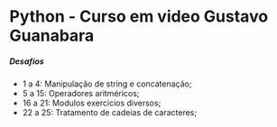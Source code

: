 # Python - Curso em video Gustavo Guanabara

##### Desafios 
- 1 a 4: Manipulação de string e concatenação;
- 5 a 15: Operadores aritméricos;
- 16 a 21: Modulos exercicios diversos;
- 22 a 25: Tratamento de cadeias de caracteres;
